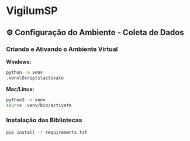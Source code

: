 # VigilumSP

## ⚙️ Configuração do Ambiente - Coleta de Dados

### Criando e Ativando o Ambiente Virtual

**Windows:**
```bash
python -m venv 
.venv\Scripts\activate
```

**Mac/Linux:**
```bash
python3 -m venv
source .venv/bin/activate
```

### Instalação das Bibliotecas

```bash
pip install -r requirements.txt
```
